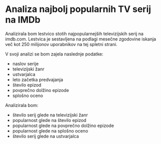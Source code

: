 # Analiza najbolj popularnih TV serij na IMDb
Analizirala bom lestvico stotih najpopularnejših televizijskih serij na imdb.com. Lestvica je sestavljena na podlagi mesečne zgodovine iskanja več kot 250 milijonov uporabnikov na tej spletni strani.

V svoji analizi se bom zajela naslednje podatke:
- naslov serije
- televizijski žanr
- ustvarjalca
- leto začetka predvajanja
- število epizod
- povprečno dolžino epizode
- splošno oceno

Analizirala bom:
- število serij glede na televizijski žanr
- popularnost glede na število epizod
- popularnost glede na povprečno dolžino epizode
- popularnost glede na splošno oceno
- število serij glede na ustvarjalca

